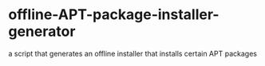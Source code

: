 # offline-APT-package-installer-generator
a script that generates an offline installer that installs certain APT packages
